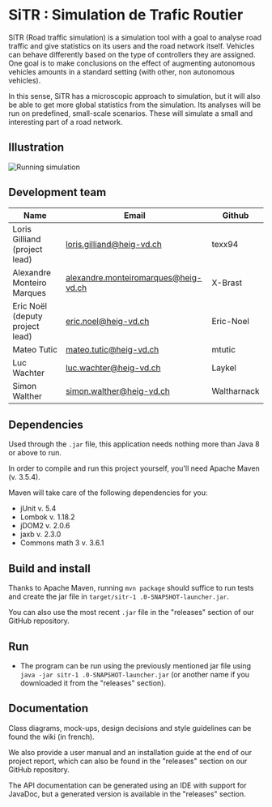 # SiTR : Simulation de Trafic Routier
SiTR (Road traffic simulation) is a simulation tool with a goal to analyse road traffic and give statistics on its users
and the road network itself. Vehicles can behave differently based on the type of controllers they are assigned. One
goal is to make conclusions on the effect of augmenting autonomous vehicles amounts in a standard setting (with other,
non autonomous vehicles).

In this sense, SiTR has a microscopic approach to simulation, but it will also be able to get more global statistics
from the simulation. Its analyses will be run on predefined, small-scale scenarios. These will simulate a small
and interesting part of a road network.

## Illustration
![Running simulation](https://raw.githubusercontent.com/wiki/HEIG-Boom/heigvd-pro-a-02-SiTR/img/RunningSim.png)

## Development team

| Name                                 | Email                                | Github      |
|--------------------------------------|--------------------------------------|-------------|
| Loris Gilliand (project lead)        | loris.gilliand@heig-vd.ch            | texx94      |
| Alexandre Monteiro Marques           | alexandre.monteiromarques@heig-vd.ch | X-Brast     |
| Eric Noël (deputy project lead)      | eric.noel@heig-vd.ch                 | Eric-Noel   |
| Mateo Tutic                          | mateo.tutic@heig-vd.ch               | mtutic      |
| Luc Wachter                          | luc.wachter@heig-vd.ch               | Laykel      |
| Simon Walther                        | simon.walther@heig-vd.ch             | Waltharnack |

## Dependencies
Used through the `.jar` file, this application needs nothing more than Java 8 or above to run.

In order to compile and run this project yourself, you'll need Apache Maven (v. 3.5.4).

Maven will take care of the following dependencies for you:

- jUnit v. 5.4
- Lombok v. 1.18.2
- jDOM2 v. 2.0.6
- jaxb v. 2.3.0
- Commons math 3 v. 3.6.1

## Build and install
Thanks to Apache Maven, running `mvn package` should suffice to run tests and create the jar file in `target/sitr-1
.0-SNAPSHOT-launcher.jar`.

You can also use the most recent `.jar` file in the "releases" section of our GitHub repository.

## Run
- The program can be run using the previously mentioned jar file using `java -jar sitr-1
.0-SNAPSHOT-launcher.jar` (or another name if you downloaded it from the "releases" section).

## Documentation
Class diagrams, mock-ups, design decisions and style guidelines can be found the wiki (in french).

We also provide a user manual and an installation guide at the end of our project report, which can also be 
found in the
 "releases" section on our GitHub repository.

The API documentation can be generated using an IDE with support for JavaDoc, but a generated version is available in 
the "releases" section.